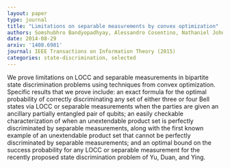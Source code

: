 ```yaml
---
layout: paper
type: journal
title: "Limitations on separable measurements by convex optimization"
authors: Somshubhro Bandyopadhyay, Alessandro Cosentino, Nathaniel Johnston, Vincent Russo, John Watrous, Nengkun Yu
date: 2014-08-29
arxiv: '1408.6981'
journal: IEEE Transactions on Information Theory (2015)
categories: state-discrimination, selected
---
```


We prove limitations on LOCC and separable measurements in bipartite state discrimination problems using techniques from convex optimization. Specific results that we prove include: an exact formula for the optimal probability of correctly discriminating any set of either three or four Bell states via LOCC or separable measurements when the parties are given an ancillary partially entangled pair of qubits; an easily checkable characterization of when an unextendable product set is perfectly discriminated by separable measurements, along with the first known example of an unextendable product set that cannot be perfectly discriminated by separable measurements; and an optimal bound on the success probability for any LOCC or separable measurement for the recently proposed state discrimination problem of Yu, Duan, and Ying.
